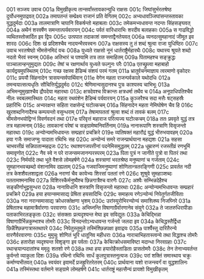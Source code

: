 001  सञ्जय उवाच
001a विमुखीकृत्य तान्सर्वांस्तावकान्युधि राक्षसः
001c जिघांसुर्भरतश्रेष्ठ दुर्योधनमुपाद्रवत्
002a तमापतन्तं सम्प्रेक्ष्य राजानं प्रति वेगितम्
002c अभ्यधावञ्जिघांसन्तस्तावका युद्धदुर्मदाः
003a तालमात्राणि चापानि विकर्षन्तो महाबलाः
003c तमेकमभ्यधावन्त नदन्तः सिंहसङ्घवत्
004a अथैनं शरवर्षेण समन्तात्पर्यवारयन्
004c पर्वतं वारिधाराभिः शरदीव बलाहकाः
005a स गाढविद्धो व्यथितस्तोत्त्रार्दित इव द्विपः
005c उत्पपात तदाकाशं समन्ताद्वैनतेयवत्
006a व्यनदत्सुमहानादं जीमूत इव शारदः
006c दिशः खं प्रदिशश्चैव नादयन्भैरवस्वनः
007a राक्षसस्य तु तं शब्दं श्रुत्वा राजा युधिष्ठिरः
007c उवाच भरतश्रेष्ठो भीमसेनमिदं वचः
008a युध्यते राक्षसो नूनं धार्तराष्ट्रैर्महारथैः
008c यथास्य श्रूयते शब्दो नदतो भैरवं स्वनम्
008e अतिभारं च पश्यामि तत्र तात समाहितम्
009a पितामहश्च सङ्क्रुद्धः पाञ्चालान्हन्तुमुद्यतः
009c तेषां च रक्षणार्थाय युध्यते फल्गुनः परैः
010a एतच्छ्रुत्वा महाबाहो कार्यद्वयमुपस्थितम्
010c गच्छ रक्षस्व हैडिम्बं संशयं परमं गतम्
011a भ्रातुर्वचनमाज्ञाय त्वरमाणो वृकोदरः
011c प्रययौ सिंहनादेन त्रासयन्सर्वपार्थिवान्
011e वेगेन महता राजन्पर्वकाले यथोदधिः
012a तमन्वयात्सत्यधृतिः सौचित्तिर्युद्धदुर्मदः
012c श्रेणिमान्वसुदानश्च पुत्रः काश्यस्य चाभिभूः
013a अभिमन्युमुखाश्चैव द्रौपदेया महारथाः
013c क्षत्रदेवश्च विक्रान्तः क्षत्रधर्मा तथैव च
014a अनूपाधिपतिश्चैव नीलः स्वबलमास्थितः
014c महता रथवंशेन हैडिम्बं पर्यवारयन्
015a कुञ्जरैश्च सदा मत्तैः षट्सहस्रैः प्रहारिभिः
015c अभ्यरक्षन्त सहिता राक्षसेन्द्रं घटोत्कचम्
016a सिंहनादेन महता नेमिघोषेण चैव हि
016c खुरशब्दनिनादैश्च कम्पयन्तो वसुन्धराम्
017a तेषामापततां श्रुत्वा शब्दं तं तावकं बलम्
017c भीमसेनभयोद्विग्नं विवर्णवदनं तथा
017e परिवृत्तं महाराज परित्यज्य घटोत्कचम्
018a ततः प्रववृते युद्धं तत्र तत्र महात्मनाम्
018c तावकानां परेषां च सङ्ग्रामेष्वनिवर्तिनाम्
019a नानारूपाणि शस्त्राणि विसृजन्तो महारथाः
019c अन्योन्यमभिधावन्तः सम्प्रहारं प्रचक्रिरे
019e व्यतिषक्तं महारौद्रं युद्धं भीरुभयावहम्
020a हया गजैः समाजग्मुः पादाता रथिभिः सह
020c अन्योन्यं समरे राजन्प्रार्थयाना महद्यशः
021a सहसा चाभवत्तीव्रं सन्निपातान्महद्रजः
021c रथाश्वगजपत्तीनां पदनेमिसमुद्धतम्
022a धूम्रारुणं रजस्तीव्रं रणभूमिं समावृणोत्
022c नैव स्वे न परे राजन्समजानन्परस्परम्
023a पिता पुत्रं न जानीते पुत्रो वा पितरं तथा
023c निर्मर्यादे तथा भूते वैशसे लोमहर्षणे
024a शस्त्राणां भरतश्रेष्ठ मनुष्याणां च गर्जताम्
024c सुमहानभवच्छब्दो वंशानामिव दह्यताम्
025a गजवाजिमनुष्याणां शोणितान्त्रतरङ्गिणी
025c प्रावर्तत नदी तत्र केशशैवलशाद्वला
026a नराणां चैव कायेभ्यः शिरसां पततां रणे
026c शुश्रुवे सुमहाञ्शब्दः पततामश्मनामिव
027a विशिरस्कैर्मनुष्यैश्च छिन्नगात्रैश्च वारणैः
027c अश्वैः सम्भिन्नदेहैश्च सङ्कीर्णाभूद्वसुन्धरा
028a नानाविधानि शस्त्राणि विसृजन्तो महारथाः
028c अन्योन्यमभिधावन्तः सम्प्रहारं प्रचक्रिरे
029a हया हयान्समासाद्य प्रेषिता हयसादिभिः
029c समाहत्य रणेऽन्योन्यं निपेतुर्गतजीविताः
030a नरा नरान्समासाद्य क्रोधरक्तेक्षणा भृशम्
030c उरांस्युरोभिरन्योन्यं समाश्लिष्य निजघ्निरे
031a प्रेषिताश्च महामात्रैर्वारणाः परवारणाः
031c अभिघ्नन्ति विषाणाग्रैर्वारणानेव संयुगे
032a ते जातरुधिरापीडाः पताकाभिरलङ्कृताः
032c संसक्ताः प्रत्यदृश्यन्त मेघा इव सविद्युतः
033a केचिद्भिन्ना विषाणाग्रैर्भिन्नकुम्भाश्च तोमरैः
033c विनदन्तोऽभ्यधावन्त गर्जन्तो जलदा इव
034a केचिद्धस्तैर्द्विधा छिन्नैश्छिन्नगात्रास्तथापरे
034c निपेतुस्तुमुले तस्मिंश्छिन्नपक्षा इवाद्रयः
035a पार्श्वैस्तु दारितैरन्ये वारणैर्वरवारणाः
035c मुमुचुः शोणितं भूरि धातूनिव महीधराः
036a नाराचाभिहतास्त्वन्ये तथा विद्धाश्च तोमरैः
036c हतारोहा व्यदृश्यन्त विशृङ्गा इव पर्वताः
037a केचित्क्रोधसमाविष्टा मदान्धा निरवग्रहाः
037c रथान्हयान्पदातांश्च ममृदुः शतशो रणे
038a तथा हया हयारोहैस्ताडिताः प्रासतोमरैः
038c तेन तेनाभ्यवर्तन्त कुर्वन्तो व्याकुला दिशः
039a रथिनो रथिभिः सार्धं कुलपुत्रास्तनुत्यजः
039c परां शक्तिं समास्थाय चक्रुः कर्माण्यभीतवत्
040a स्वयंवर इवामर्दे प्रजह्रुरितरेतरम्
040c प्रार्थयाना यशो राजन्स्वर्गं वा युद्धशालिनः
041a तस्मिंस्तथा वर्तमाने सङ्ग्रामे लोमहर्षणे
041c धार्तराष्ट्रं महत्सैन्यं प्रायशो विमुखीकृतम्

